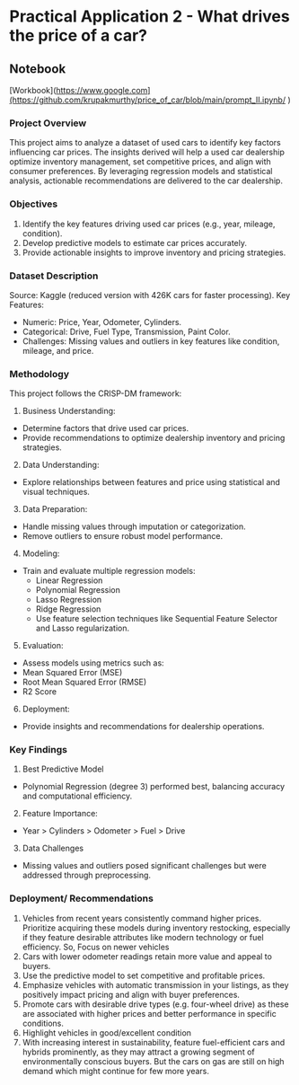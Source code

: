 # Practical Application 2 - What drives the price of a car?

## Notebook
[Workbook](https://www.google.com](https://github.com/krupakmurthy/price_of_car/blob/main/prompt_II.ipynb/ )

### Project Overview
This project aims to analyze a dataset of used cars to identify key factors influencing car prices. The insights derived will help a used car dealership optimize inventory management, set competitive prices, and align with consumer preferences. By leveraging regression models and statistical analysis, actionable recommendations are delivered to the car dealership.

### Objectives
1. Identify the key features driving used car prices (e.g., year, mileage, condition).
2. Develop predictive models to estimate car prices accurately.
3. Provide actionable insights to improve inventory and pricing strategies.

### Dataset Description
Source: Kaggle (reduced version with 426K cars for faster processing).
Key Features:
- Numeric: Price, Year, Odometer, Cylinders.
- Categorical: Drive, Fuel Type, Transmission, Paint Color.
- Challenges: Missing values and outliers in key features like condition, mileage, and price.
  
### Methodology
This project follows the CRISP-DM framework:

1. Business Understanding:
- Determine factors that drive used car prices.
- Provide recommendations to optimize dealership inventory and pricing strategies.
  
2. Data Understanding:
- Explore relationships between features and price using statistical and visual techniques.
  
3. Data Preparation:
- Handle missing values through imputation or categorization.
- Remove outliers to ensure robust model performance.
  
4. Modeling:
- Train and evaluate multiple regression models:
  - Linear Regression
  - Polynomial Regression
  - Lasso Regression
  - Ridge Regression
  - Use feature selection techniques like Sequential Feature Selector and Lasso regularization.
    
5. Evaluation:
- Assess models using metrics such as:
- Mean Squared Error (MSE)
- Root Mean Squared Error (RMSE)
- R2 Score
  
6. Deployment:
- Provide insights and recommendations for dealership operations.

### Key Findings
1. Best Predictive Model
- Polynomial Regression (degree 3) performed best, balancing accuracy and computational efficiency.
2. Feature Importance:
- Year > Cylinders > Odometer > Fuel > Drive
3. Data Challenges
- Missing values and outliers posed significant challenges but were addressed through preprocessing.

### Deployment/ Recommendations
1. Vehicles from recent years consistently command higher prices. Prioritize acquiring these models during inventory restocking, especially if they feature desirable attributes like modern technology or fuel efficiency. So, Focus on newer vehicles
2. Cars with lower odometer readings retain more value and appeal to buyers.
3. Use the predictive model to set competitive and profitable prices.
4. Emphasize vehicles with automatic transmission in your listings, as they positively impact pricing and align with buyer preferences.
5. Promote cars with desirable drive types (e.g. four-wheel drive) as these are associated with higher prices and better performance in specific conditions.
6. Highlight vehicles in good/excellent condition
7. With increasing interest in sustainability, feature fuel-efficient cars and hybrids prominently, as they may attract a growing segment of environmentally conscious buyers. But the cars
   on gas are still on high demand which might continue for few more years.



